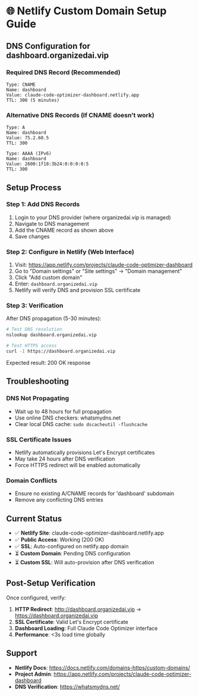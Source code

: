 # 🌐 Netlify Custom Domain Setup Guide

## DNS Configuration for dashboard.organizedai.vip

### Required DNS Record (Recommended)

```
Type: CNAME
Name: dashboard
Value: claude-code-optimizer-dashboard.netlify.app
TTL: 300 (5 minutes)
```

### Alternative DNS Records (If CNAME doesn't work)

```
Type: A
Name: dashboard  
Value: 75.2.60.5
TTL: 300

Type: AAAA (IPv6)
Name: dashboard
Value: 2600:1f18:3b24:0:0:0:0:5
TTL: 300
```

## Setup Process

### Step 1: Add DNS Records
1. Login to your DNS provider (where organizedai.vip is managed)
2. Navigate to DNS management
3. Add the CNAME record as shown above
4. Save changes

### Step 2: Configure in Netlify (Web Interface)
1. Visit: https://app.netlify.com/projects/claude-code-optimizer-dashboard
2. Go to "Domain settings" or "Site settings" → "Domain management"
3. Click "Add custom domain"
4. Enter: `dashboard.organizedai.vip`
5. Netlify will verify DNS and provision SSL certificate

### Step 3: Verification
After DNS propagation (5-30 minutes):

```bash
# Test DNS resolution
nslookup dashboard.organizedai.vip

# Test HTTPS access
curl -I https://dashboard.organizedai.vip
```

Expected result: 200 OK response

## Troubleshooting

### DNS Not Propagating
- Wait up to 48 hours for full propagation
- Use online DNS checkers: whatsmydns.net
- Clear local DNS cache: `sudo dscacheutil -flushcache`

### SSL Certificate Issues
- Netlify automatically provisions Let's Encrypt certificates
- May take 24 hours after DNS verification
- Force HTTPS redirect will be enabled automatically

### Domain Conflicts
- Ensure no existing A/CNAME records for 'dashboard' subdomain
- Remove any conflicting DNS entries

## Current Status

- ✅ **Netlify Site**: claude-code-optimizer-dashboard.netlify.app
- ✅ **Public Access**: Working (200 OK)
- ✅ **SSL**: Auto-configured on netlify.app domain
- ⏳ **Custom Domain**: Pending DNS configuration
- ⏳ **Custom SSL**: Will auto-provision after DNS verification

## Post-Setup Verification

Once configured, verify:

1. **HTTP Redirect**: http://dashboard.organizedai.vip → https://dashboard.organizedai.vip
2. **SSL Certificate**: Valid Let's Encrypt certificate
3. **Dashboard Loading**: Full Claude Code Optimizer interface
4. **Performance**: <3s load time globally

## Support

- **Netlify Docs**: https://docs.netlify.com/domains-https/custom-domains/
- **Project Admin**: https://app.netlify.com/projects/claude-code-optimizer-dashboard
- **DNS Verification**: https://whatsmydns.net/